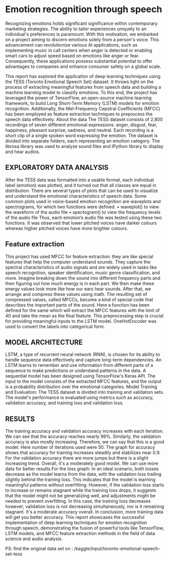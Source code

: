 # Emotion recognition through speech

Recognizing emotions holds significant significance within contemporary marketing strategies. The ability to tailor experiences uniquely to an individual's preferences is paramount. With this motivation, we embarked on a project aiming to discern emotions solely from a person's voice. This advancement can revolutionize various AI applications, such as implementing music in call centers when anger is detected or enabling smart cars to adjust speed based on emotions like anger or fear. Consequently, these applications possess substantial potential to offer advantages to companies and enhance consumer safety on a global scale.

This report has explored the application of deep learning techniques using the TESS (Toronto Emotional Speech Set) dataset. It throws light on the process of extracting meaningful features from speech data and building a machine learning model to classify emotions. To this end, the project has leveraged the power of TensorFlow, an open-source machine learning framework, to build Long Short-Term Memory (LSTM) models for emotion recognition. Additionally, the Mel-Frequency Cepstral Coefficients (MFCC) has been employed as feature extraction techniques to preprocess the speech data effectively.
About the data
The TESS dataset consists of 2,800 recordings of seven different emotional expressions: anger, disgust, fear, happiness, pleasant surprise, sadness, and neutral. Each recording is a short clip of a single spoken word expressing the emotion. The dataset is divided into separate folders, each representing an emotion category. The librosa library was used to analyze sound files and IPython library to display and hear audios.

## EXPLORATORY DATA ANALYSIS
After the TESS data was formatted into a usable format, each individual label (emotion) was plotted, and it turned out that all classes are equal in distribution. 
There are several types of plots that can be used to visualize and understand the emotional characteristics of speech data. Some common plots used in voice-based emotion recognition are waveplots and spectrograms, for which two functions were defined. 
•	waveplot() to view the waveform of the audio file
•	spectogram() to view the frequency levels of the audio file
Thus, each emotion’s audio file was tested using these two functions. It was observed that lower pitched voices have darker colours whereas higher pitched voices have more brighter colours.

## Feature extraction
This project has used MFCC for feature extraction: they are like special features that help the computer understand sounds. They capture the spectral characteristics of audio signals and are widely used in tasks like speech recognition, speaker identification, music genre classification, and more. Imagine breaking down the sound into different frequency parts and then figuring out how much energy is in each part. We then make these energy values look more like how our ears hear sounds. After that, we arrange and compress these values using math. The resulting set of compressed values, called MFCCs, become a kind of special code that describes the important parts of the sound. Here a function has been defined for the same which will extract the MFCC features with the limit of 40 and take the mean as the final feature.
This preprocessing step is crucial for providing meaningful inputs to the LSTM model. OneHotEncoder was used to convert the labels into categorical form. 

 
## MODEL ARCHITECTURE
LSTM, a type of recurrent neural network (RNN), is chosen for its ability to handle sequence data effectively and capture long-term dependencies. An LSTM learns to remember and use information from different parts of a sequence to make predictions or understand patterns in the data. A sequential model has been designed using TensorFlow's Keras API. The input to the model consists of the extracted MFCC features, and the output is a probability distribution over the emotional categories.
Model Training and Evaluation: The TESS dataset is divided into training and validation sets. The model's performance is evaluated using metrics such as accuracy, validation accuracy, and training loss and validation loss. 

## RESULTS 
The training accuracy and validation accuracy increases with each iteration. We can see that the accuracy reaches nearly 99%. Similarly, the validation accuracy is also mostly increasing. Therefore, we can say that this is a good model. Here number of iterations used were 50. 
The graph for accuracy shows that accuracy for training increases steadily and stabilizes near 0.9. For the validation accuracy there are more jumps but there is a slight increasing trend. Overall, it's a moderately good model. We can use more data for better results.For the loss graph: In an ideal scenario, both losses decrease as the model learns from the data, with the validation loss trailing slightly behind the training loss. This indicates that the model is learning meaningful patterns without overfitting. However, if the validation loss starts to increase or remains stagnant while the training loss drops, it suggests that the model might not be generalizing well, and adjustments might be needed to prevent overfitting. In this case, the training loss decreases however, validation loss is not decreasing simultaneously, nor is it remaining stagnant. It's a moderate accuracy overall.
In conclusion, more training data will get you better accuracy. This report showcases the successful implementation of deep learning techniques for emotion recognition through speech, demonstrating the fusion of powerful tools like TensorFlow, LSTM models, and MFCC feature extraction methods in the field of data science and audio analysis.


PS: find the original data set on : /kaggle/input/toronto-emotional-speech-set-tess
